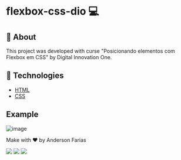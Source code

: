 # flexbox-css-dio 💻

## 📝 About
This project was developed with curse "Posicionando elementos com Flexbox em CSS" by Digital Innovation One.

## 🚀 Technologies
* [HTML](https://www.w3schools.com/html/)
* [CSS](https://www.w3schools.com/css/)
 
## Example
![image](https://user-images.githubusercontent.com/42558999/133355154-5dd84f56-f2d7-4810-ab06-6114785f6d48.gif)
 
Make with ❤ by Anderson Farias
<div> 
  <a href="https://instagram.com/andersonfariasof" target="_blank"><img src="https://img.shields.io/badge/-Instagram-%23E4405F?style=for-the-badge&logo=instagram&logoColor=white" target="_blank"></a>
  <a href = "mailto:andersonsantofarias@gmail.com"><img src="https://img.shields.io/badge/-Gmail-%23333?style=for-the-badge&logo=gmail&logoColor=white" target="_blank"></a>
  <a href="https://www.linkedin.com/in/anderson-farias-167377182" target="_blank"><img src="https://img.shields.io/badge/-LinkedIn-%230077B5?style=for-the-badge&logo=linkedin&logoColor=white" target="_blank"></a>  

</div>
